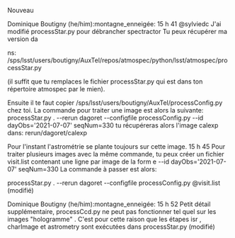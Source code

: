 Nouveau

Dominique Boutigny (he/him):montagne_enneigée:  15 h 41
@sylviedc J'ai modifié processStar.py pour débrancher spectractor Tu peux récupérer ma version da

ns: /sps/lsst/users/boutigny/AuxTel/repos/atmospec/python/lsst/atmospec/processStar.py 

(il suffit que tu remplaces le fichier processStar.py qui est dans ton répertoire atmospec par le mien).


 Ensuite il te faut copier /sps/lsst/users/boutigny/AuxTel/processConfig.py chez toi. La commande pour traiter une image est alors la suivante: processStar.py . --rerun dagoret --configfile processConfig.py --id dayObs='2021-07-07' seqNum=330  tu récupéreras alors l'image calexp dans: rerun/dagoret/calexp

Pour l'instant l'astrométrie se plante toujours sur cette image.
15 h 45
Pour traiter plusieurs images avec la même commande, tu peux créer un fichier visit.list contenant une ligne par image de la form
e --id dayObs='2021-07-07' seqNum=330
La commande à passer est alors: 

processStar.py . --rerun dagoret --configfile processConfig.py @visit.list (modifié) 

Dominique Boutigny (he/him):montagne_enneigée:  15 h 52
Petit détail supplémentaire, processCcd.py ne peut pas fonctionner tel quel sur les images "hologramme"
. C'est pour cette raison que les étapes isr , charImage et astrometry sont exécutées dans processStar.py (modifié) 


